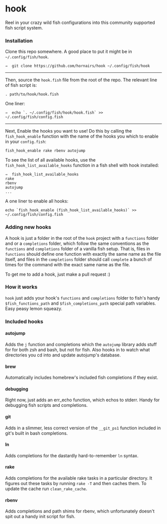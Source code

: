 # hook

Reel in your crazy wild fish configurations into this community supported fish script system.

### Installation

Clone this repo somewhere. A good place to put it might be in `~/.config/fish/hook`.

```
⇒  git clone https://github.com/hornairs/hook ~/.config/fish/hook
```

-----

Then, source the `hook.fish` file from the root of the repo. The relevant line of fish script is:

```fish
. path/to/hook/hook.fish
```

One liner:

```
⇒  echo `. ~/.config/fish/hook/hook.fish` >> ~/.config/fish/config.fish
```

-----

Next, Enable the hooks you want to use! Do this by calling the `fish_hook_enable` function with the name of the hooks you which to enable in your `config.fish`:

```fish
fish_hook_enable rake rbenv autojump
```

To see the list of all available hooks, use the `fish_hook_list_available_hooks` function in a fish shell with hook installed:

```
⇒  fish_hook_list_available_hooks
rake
rbenv
autojump
...
```

A one liner to enable all hooks:

```
echo `fish_hook_enable (fish_hook_list_available_hooks)` >> ~/.config/fish/config.fish
```


### Adding new hooks

A hook is just a folder in the root of the `hook` project with a `functions` folder and or a `completions` folder, which follow the same conventions as the `functions` and `completions` folder of a vanilla fish setup. That is, files in `functions` should define one function with exactly the same name as the file itself, and files in the `completions` folder should call `complete` a bunch of times for the command with the exact same name as the file.

To get me to add a hook, just make a pull request :)


### How it works

`hook` just adds your hook's `functions` and `completions` folder to fish's handy `$fish_functions_path` and `$fish_completions_path` special path variables. Easy peasy lemon squeazy.

### Included hooks

#### autojump

Adds the `j` function and completions which the `autojump` library adds stuff for for both zsh and bash, but not for fish. Also hooks in to watch what directories you cd into and update autojump's database.

#### brew

Automatically includes homebrew's included fish completions if they exist.

#### debugging

Right now, just adds an err_echo function, which echos to stderr. Handy for debugging fish scripts and completions.

#### git

Adds in a slimmer, less correct version of the `__git_ps1` function included in git's built in bash completions.

#### ln

Adds completions for the dastardly hard-to-remember `ln` syntax.

#### rake

Adds completions for the available rake tasks in a particular directory. It figures out these tasks by running `rake -T` and then caches them. To update the cache run `clean_rake_cache`.

#### rbenv

Adds completions and path shims for rbenv, which unfortunately doesn't spit out a handy init script for fish.
